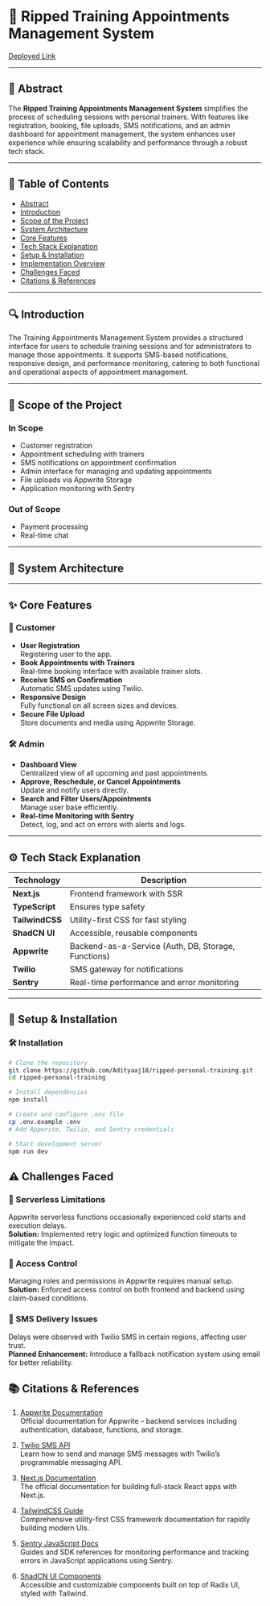 # 📅 Ripped Training Appointments Management System

[Deployed Link](https://ripped-personal-training-kset-git-main-adityaaj18s-projects.vercel.app/)

---

## 📌 Abstract

The **Ripped Training Appointments Management System** simplifies the process of scheduling sessions with personal trainers. With features like registration, booking, file uploads, SMS notifications, and an admin dashboard for appointment management, the system enhances user experience while ensuring scalability and performance through a robust tech stack.

---

## 📖 Table of Contents

- [Abstract](#-abstract)
- [Introduction](#-introduction)
- [Scope of the Project](#-scope-of-the-project)
- [System Architecture](#-system-architecture)
- [Core Features](#-core-features)
- [Tech Stack Explanation](#-tech-stack-explanation)
- [Setup & Installation](#-setup--installation)
- [Implementation Overview](#-implementation-overview)
- [Challenges Faced](#-challenges-faced)
- [Citations & References](#-citations--references)

---

## 🔍 Introduction

The Training Appointments Management System provides a structured interface for users to schedule training sessions and for administrators to manage those appointments. It supports SMS-based notifications, responsive design, and performance monitoring, catering to both functional and operational aspects of appointment management.

---

## 🎯 Scope of the Project

### In Scope
- Customer registration
- Appointment scheduling with trainers
- SMS notifications on appointment confirmation
- Admin interface for managing and updating appointments
- File uploads via Appwrite Storage
- Application monitoring with Sentry

### Out of Scope
- Payment processing
- Real-time chat


---

## 🧱 System Architecture


---

## ✨ Core Features

### 👥 Customer
- **User Registration**  
  Registering user to the app.
- **Book Appointments with Trainers**  
  Real-time booking interface with available trainer slots.
- **Receive SMS on Confirmation**  
  Automatic SMS updates using Twilio.
- **Responsive Design**  
  Fully functional on all screen sizes and devices.
- **Secure File Upload**  
  Store documents and media using Appwrite Storage.

### 🛠️ Admin
- **Dashboard View**  
  Centralized view of all upcoming and past appointments.
- **Approve, Reschedule, or Cancel Appointments**  
  Update and notify users directly.
- **Search and Filter Users/Appointments**  
  Manage user base efficiently.
- **Real-time Monitoring with Sentry**  
  Detect, log, and act on errors with alerts and logs.

---

## ⚙️ Tech Stack Explanation

| Technology   | Description |
|--------------|-------------|
| **Next.js**  | Frontend framework with SSR |
| **TypeScript** | Ensures type safety |
| **TailwindCSS** | Utility-first CSS for fast styling |
| **ShadCN UI** | Accessible, reusable components |
| **Appwrite** | Backend-as-a-Service (Auth, DB, Storage, Functions) |
| **Twilio** | SMS gateway for notifications |
| **Sentry** | Real-time performance and error monitoring |

---

## 🚀 Setup & Installation



### 🛠️ Installation

```bash
# Clone the repository
git clone https://github.com/Adityaaj18/ripped-personal-training.git
cd ripped-personal-training

# Install dependencies
npm install

# Create and configure .env file
cp .env.example .env
# Add Appwrite, Twilio, and Sentry credentials

# Start development server
npm run dev
```
## ⚠️ Challenges Faced

### 🔄 Serverless Limitations
Appwrite serverless functions occasionally experienced cold starts and execution delays.  
**Solution:** Implemented retry logic and optimized function timeouts to mitigate the impact.

### 🔐 Access Control
Managing roles and permissions in Appwrite requires manual setup.  
**Solution:** Enforced access control on both frontend and backend using claim-based conditions.

### 📱 SMS Delivery Issues
Delays were observed with Twilio SMS in certain regions, affecting user trust.  
**Planned Enhancement:** Introduce a fallback notification system using email for better reliability.

## 📚 Citations & References

1. [Appwrite Documentation](https://appwrite.io/docs)  
   Official documentation for Appwrite – backend services including authentication, database, functions, and storage.

2. [Twilio SMS API](https://www.twilio.com/docs/sms)  
   Learn how to send and manage SMS messages with Twilio’s programmable messaging API.

3. [Next.js Documentation](https://nextjs.org/docs)  
   The official documentation for building full-stack React apps with Next.js.

4. [TailwindCSS Guide](https://tailwindcss.com/docs)  
   Comprehensive utility-first CSS framework documentation for rapidly building modern UIs.

5. [Sentry JavaScript Docs](https://docs.sentry.io/platforms/javascript/)  
   Guides and SDK references for monitoring performance and tracking errors in JavaScript applications using Sentry.

6. [ShadCN UI Components](https://ui.shadcn.dev/)  
   Accessible and customizable components built on top of Radix UI, styled with Tailwind.


